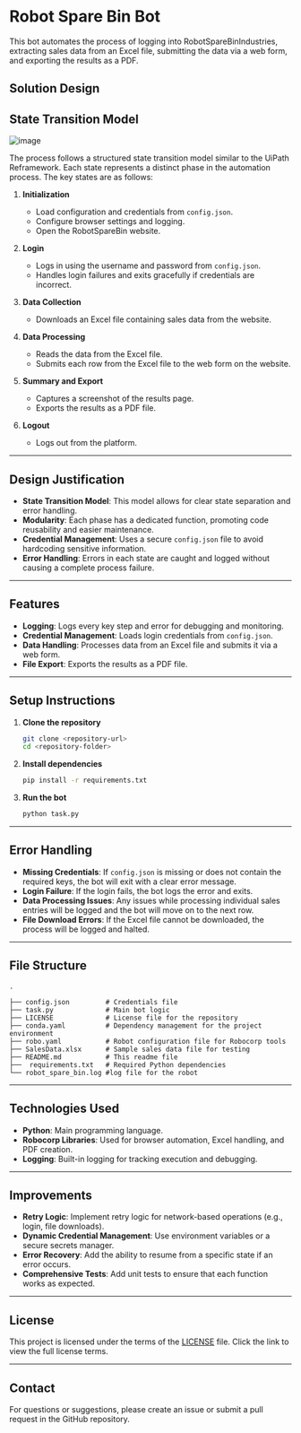 # Robot Spare Bin Bot

This bot automates the process of logging into RobotSpareBinIndustries, extracting sales data from an Excel file, submitting the data via a web form, and exporting the results as a PDF.

## **Solution Design**

## **State Transition Model**
![image](https://github.com/user-attachments/assets/b3445fba-4206-4bce-986b-b97e8c5155c3)

The process follows a structured state transition model similar to the UiPath Reframework. Each state represents a distinct phase in the automation process. The key states are as follows:

1. **Initialization**
   - Load configuration and credentials from `config.json`.
   - Configure browser settings and logging.
   - Open the RobotSpareBin website.

2. **Login**
   - Logs in using the username and password from `config.json`.
   - Handles login failures and exits gracefully if credentials are incorrect.

3. **Data Collection**
   - Downloads an Excel file containing sales data from the website.

4. **Data Processing**
   - Reads the data from the Excel file.
   - Submits each row from the Excel file to the web form on the website.

5. **Summary and Export**
   - Captures a screenshot of the results page.
   - Exports the results as a PDF file.

6. **Logout**
   - Logs out from the platform.

---

## **Design Justification**

- **State Transition Model**: This model allows for clear state separation and error handling.
- **Modularity**: Each phase has a dedicated function, promoting code reusability and easier maintenance.
- **Credential Management**: Uses a secure `config.json` file to avoid hardcoding sensitive information.
- **Error Handling**: Errors in each state are caught and logged without causing a complete process failure.

---

## **Features**

- **Logging**: Logs every key step and error for debugging and monitoring.
- **Credential Management**: Loads login credentials from `config.json`.
- **Data Handling**: Processes data from an Excel file and submits it via a web form.
- **File Export**: Exports the results as a PDF file.

---

## **Setup Instructions**

1. **Clone the repository**
   ```bash
   git clone <repository-url>
   cd <repository-folder>
   ```

2. **Install dependencies**
   ```bash
   pip install -r requirements.txt
   ```

4. **Run the bot**
   ```bash
   python task.py
   ```

---

## **Error Handling**

- **Missing Credentials**: If `config.json` is missing or does not contain the required keys, the bot will exit with a clear error message.
- **Login Failure**: If the login fails, the bot logs the error and exits.
- **Data Processing Issues**: Any issues while processing individual sales entries will be logged and the bot will move on to the next row.
- **File Download Errors**: If the Excel file cannot be downloaded, the process will be logged and halted.

---

## **File Structure**
```
.

├── config.json         # Credentials file 
├── task.py             # Main bot logic
├── LICENSE             # License file for the repository
├── conda.yaml          # Dependency management for the project environment
├── robo.yaml           # Robot configuration file for Robocorp tools
├── SalesData.xlsx      # Sample sales data file for testing
├── README.md           # This readme file
├──  requirements.txt   # Required Python dependencies
└── robot_spare_bin.log #log file for the robot
```

---

## **Technologies Used**

- **Python**: Main programming language.
- **Robocorp Libraries**: Used for browser automation, Excel handling, and PDF creation.
- **Logging**: Built-in logging for tracking execution and debugging.

---

## **Improvements**
- **Retry Logic**: Implement retry logic for network-based operations (e.g., login, file downloads).
- **Dynamic Credential Management**: Use environment variables or a secure secrets manager.
- **Error Recovery**: Add the ability to resume from a specific state if an error occurs.
- **Comprehensive Tests**: Add unit tests to ensure that each function works as expected.

---

## **License**
This project is licensed under the terms of the [LICENSE](LICENSE) file. Click the link to view the full license terms.

---

## **Contact**
For questions or suggestions, please create an issue or submit a pull request in the GitHub repository.
